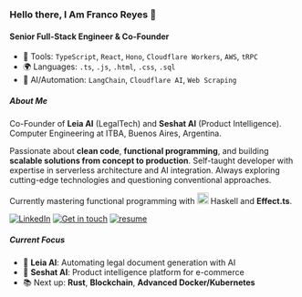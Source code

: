 ### Hello there, I Am Franco Reyes 👋
#### Senior Full-Stack Engineer & Co-Founder
- 🔧 Tools: `TypeScript`, `React`, `Hono`, `Cloudflare Workers`, `AWS`, `tRPC`
- 🌍 Languages: `.ts`, `.js`, `.html`, `.css`, `.sql`
- 🤖 AI/Automation: `LangChain`, `Cloudflare AI`, `Web Scraping`

##### About Me
Co-Founder of **Leia AI** (LegalTech) and **Seshat AI** (Product Intelligence). Computer Engineering at ITBA, Buenos Aires, Argentina.

Passionate about **clean code**, **functional programming**, and building **scalable solutions from concept to production**. Self-taught developer with expertise in serverless architecture and AI integration. Always exploring cutting-edge technologies and questioning conventional approaches.

Currently mastering functional programming with <img src="https://upload.wikimedia.org/wikipedia/commons/1/1c/Haskell-Logo.svg" alt="Haskell Logo" height="20"> Haskell and **Effect.ts**.

<p>
<a href="https://www.linkedin.com/in/francoreyesdev"><img src="https://img.shields.io/badge/LinkedIn--_.svg?style=social&logo=linkedin" alt="LinkedIn"></a>
 <a href="mailto:fdreyes.dev@gmail.com" target="_blank"> <img src="https://img.shields.io/badge/-fdreyes.dev%40gmail.com-white?style=social&logo=Gmail" alt="Get in touch"></a>
 <a href="./Franco_Reyes_Senior_FullStack_Engineer.pdf" target="_blank"> <img src="https://img.shields.io/badge/-resume-black?style=social&logo=read.cv" alt="resume"></a>
</p>  

##### Current Focus
- 🚀 **Leia AI**: Automating legal document generation with AI
- 🧠 **Seshat AI**: Product intelligence platform for e-commerce
- 📚 Next up: **Rust**, **Blockchain**, **Advanced Docker/Kubernetes**
